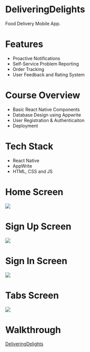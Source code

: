 # DeliveringDelights
Food Delivery Mobile App.

# Features
* Proactive Notifications
* Self-Service Problem Reporting 
* Order Tracking
* User Feedback and Rating System

# Course Overview
* Basic React Native Components
* Database Design using Appwrite
* User Registration & Authenticaiton
* Deployment

# Tech Stack
* React Native
* AppWrite
* HTML, CSS and JS

# Home Screen
<img src="assets/images/screenshot/onboarding.png">  

# Sign Up Screen
<img src="assets/images/screenshot/sign-up.png">  

# Sign In Screen
<img src="assets/images/screenshot/sign-in.png">  

# Tabs Screen
<img src="assets/images/screenshot/tabs.png">  

# Walkthrough
[DeliveringDelights](https://youtu.be/qv8vzBYoSQo)